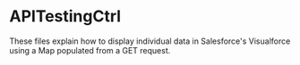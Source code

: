 # APITestingCtrl
These files explain how to display individual data in Salesforce's Visualforce using a Map populated from a GET request.
